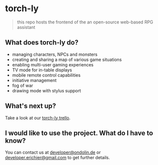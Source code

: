 # torch-ly 

> this repo hosts the frontend of the an open-source web-based RPG assistant

## What does torch-ly do? 

- managing characters, NPCs and monsters
- creating and sharing a map of various game situations
- enabling multi-user gaming experiences
- TV mode for in-table displays
- mobile remote control capabilities
- initiative management
- fog of war
- drawing mode with stylus support

## What's next up? 

Take a look at our [torch-ly trello](https://trello.com/b/1igBiIXo/torchly).

## I would like to use the project. What do I have to know? 

You can contact us at [developer@ondolin.de](mailto:developer@ondolin.de) or [developer.erichier@gmail.com](mailto:developer.erichier@gmail.com) to get further details. 
